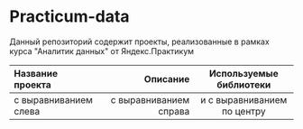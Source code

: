 # Practicum-data
Данный репозиторий содержит проекты, реализованные в рамках курса "Аналитик данных" от Яндекс.Практикум

| Название проекта      | Описание               | Используемые библиотеки     |
| :-------------------- | ---------------------: |:---------------------------:|
| с выравниванием слева | с выравниванием справа | и с выравниванием по центру |
